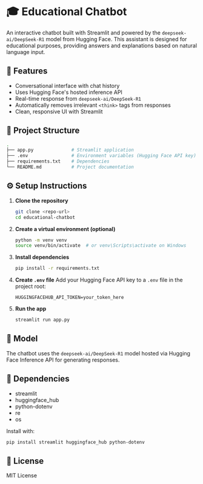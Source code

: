 # 🎓 Educational Chatbot

An interactive chatbot built with Streamlit and powered by the `deepseek-ai/DeepSeek-R1` model from Hugging Face. This assistant is designed for educational purposes, providing answers and explanations based on natural language input.

## 🚀 Features

- Conversational interface with chat history
- Uses Hugging Face's hosted inference API
- Real-time response from `deepseek-ai/DeepSeek-R1`
- Automatically removes irrelevant `<think>` tags from responses
- Clean, responsive UI with Streamlit

## 📁 Project Structure

```bash
.
├── app.py              # Streamlit application
├── .env                # Environment variables (Hugging Face API key)
├── requirements.txt    # Dependencies
└── README.md           # Project documentation
```

## ⚙️ Setup Instructions

1. **Clone the repository**
   ```bash
   git clone <repo-url>
   cd educational-chatbot
   ```

2. **Create a virtual environment (optional)**
   ```bash
   python -m venv venv
   source venv/bin/activate  # or venv\Scripts\activate on Windows
   ```

3. **Install dependencies**
   ```bash
   pip install -r requirements.txt
   ```

4. **Create `.env` file**
   Add your Hugging Face API key to a `.env` file in the project root:
   ```
   HUGGINGFACEHUB_API_TOKEN=your_token_here
   ```

5. **Run the app**
   ```bash
   streamlit run app.py
   ```

## 🧠 Model

The chatbot uses the `deepseek-ai/DeepSeek-R1` model hosted via Hugging Face Inference API for generating responses.

## 📜 Dependencies

- streamlit
- huggingface_hub
- python-dotenv
- re
- os

Install with:
```bash
pip install streamlit huggingface_hub python-dotenv
```

## 📄 License

MIT License

